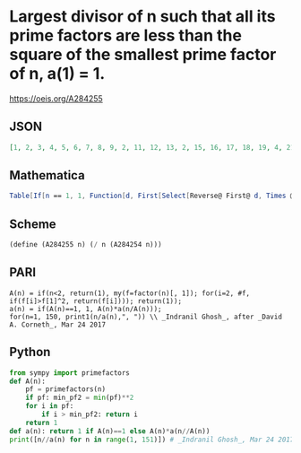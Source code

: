# Largest divisor of n such that all its prime factors are less than the square of the smallest prime factor of n, a\(1\) \= 1\.
https://oeis.org/A284255
## JSON
```JSON
[1, 2, 3, 4, 5, 6, 7, 8, 9, 2, 11, 12, 13, 2, 15, 16, 17, 18, 19, 4, 21, 2, 23, 24, 25, 2, 27, 4, 29, 6, 31, 32, 3, 2, 35, 36, 37, 2, 3, 8, 41, 6, 43, 4, 45, 2, 47, 48, 49, 2, 3, 4, 53, 54, 55, 8, 3, 2, 59, 12, 61, 2, 63, 64, 65, 6, 67, 4, 3, 2, 71, 72, 73, 2, 75, 4, 77, 6, 79, 16, 81, 2, 83, 12, 85, 2, 3, 8, 89, 18, 91, 4, 3, 2, 95, 96, 97, 2, 9, 4, 101, 6]
```
## Mathematica
```Mathematica
Table[If[n == 1, 1, Function[d, First[Select[Reverse@ First@ d, Times @@ Boole@ Map[# < Last[d]^2 &, FactorInteger[#][[All, 1]]] == 1 &] /. {} -> {1}]]@ {#, First@ Select[#, PrimeQ]} &@ Divisors@ n], {n, 102}] (* _Michael De Vlieger_, Mar 24 2017 *)
```
## Scheme
```Scheme
(define (A284255 n) (/ n (A284254 n)))
```
## PARI
```PARI
A(n) = if(n<2, return(1), my(f=factor(n)[, 1]); for(i=2, #f, if(f[i]>f[1]^2, return(f[i]))); return(1));
a(n) = if(A(n)==1, 1, A(n)*a(n/A(n)));
for(n=1, 150, print1(n/a(n),", ")) \\ _Indranil Ghosh_, after _David A. Corneth_, Mar 24 2017
```
## Python
```Python
from sympy import primefactors
def A(n):
    pf = primefactors(n)
    if pf: min_pf2 = min(pf)**2
    for i in pf:
        if i > min_pf2: return i
    return 1
def a(n): return 1 if A(n)==1 else A(n)*a(n//A(n))
print([n//a(n) for n in range(1, 151)]) # _Indranil Ghosh_, Mar 24 2017
```
